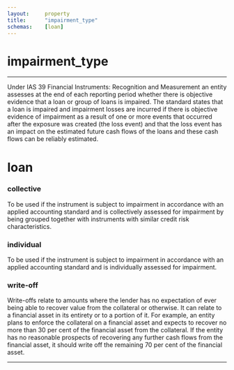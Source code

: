 ```yaml
---
layout:		property  
title:		"impairment_type"  
schemas:	[loan]  
---
```


# impairment_type

---


Under IAS 39 Financial Instruments: Recognition and Measurement an entity assesses at the end of each reporting period whether there is objective evidence that a loan or group of loans is impaired. The standard states that a loan is impaired and impairment losses are incurred if there is objective evidence of impairment as a result of one or more events that occurred after the exposure was created (the loss event) and that the loss event has an impact on the estimated future cash flows of the loans and these cash flows can be reliably estimated.

# loan

### collective
To be used if the instrument is subject to impairment in accordance with an applied accounting standard and is collectively assessed for impairment by being grouped together with instruments with similar credit risk characteristics.

### individual
To be used if the instrument is subject to impairment in accordance with an applied accounting standard and is individually assessed for impairment.

### write-off
Write-offs relate to amounts where the lender has no expectation of ever being able to recover value from the collateral or otherwise. It can relate to a financial asset in its entirety or to a portion of it. For example, an entity plans to enforce the collateral on a financial asset and expects to recover no more than 30 per cent of the financial asset from the collateral. If the entity has no reasonable prospects of recovering any further cash flows from the financial asset, it should write off the remaining 70 per cent of the financial asset.


---

[cbidef]: https://www.centralbank.ie/regulation/industry-sectors/credit-institutions/Documents/Impairment%20Provisioning%20Guidelines%20May%202013.pdf
